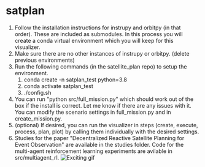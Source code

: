 # satplan

1. Follow the installation instructions for instrupy and orbitpy (in that order). These are included as submodules. In this process you will create a conda virtual environment which you will keep for this visualizer.
2. Make sure there are no other instances of instrupy or orbitpy. (delete previous environments)
3. Run the following commands (in the satellite_plan repo) to setup the environment.
   1. conda create -n satplan_test python=3.8
   2. conda activate satplan_test
   3. ./config.sh
4. You can run "python src/full_mission.py" which should work out of the box if the install is correct. Let me know if there are any issues with it. You can modify the scenario settings in full_mission.py and in create_mission.py.
5. (optional) If desired, you can run the visualizer in steps (create, execute, process, plan, plot) by calling them individually with the desired settings.
6. Studies for the paper "Decentralized Reactive Satellite Planning for Event Observation" are available in the studies folder. Code for the multi-agent reinforcement learning experiments are avilable in src/multiagent_rl.
   ![Exciting gif](https://github.com/bgorr/satplan/blob/main/example.gif?raw=true)
